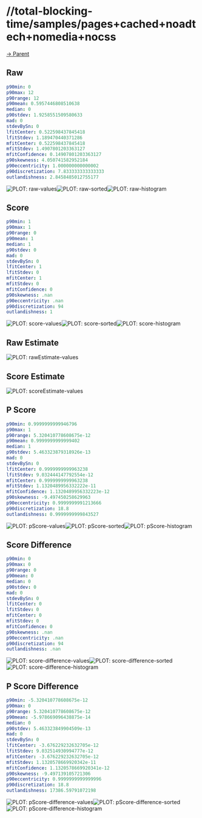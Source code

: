 
# //total-blocking-time/samples/pages+cached+noadtech+nomedia+nocss

[→ Parent](../..)


## Raw


```yaml
p90min: 0
p90max: 12
p90range: 12
p90mean: 0.5957446808510638
median: 0
p90stdev: 1.9258551509580633
mad: 0
stdevBySn: 0
lfitCenter: 0.522598437845418
lfitStdev: 1.189470440371286
mfitCenter: 0.522598437845418
mfitStdev: 1.4907801203363127
mfitConfidence: 0.14907801203363127
p90skewness: 4.050741582952184
p90eccentricity: 1.000000000000002
p90discretization: 7.833333333333333
outlandishness: 2.8458485012755177

```

![PLOT: raw-values](./raw/values.svg)![PLOT: raw-sorted](./raw/sorted.svg)![PLOT: raw-histogram](./raw/histogram.svg)
## Score


```yaml
p90min: 1
p90max: 1
p90range: 0
p90mean: 1
median: 1
p90stdev: 0
mad: 0
stdevBySn: 0
lfitCenter: 1
lfitStdev: 0
mfitCenter: 1
mfitStdev: 0
mfitConfidence: 0
p90skewness: .nan
p90eccentricity: .nan
p90discretization: 94
outlandishness: 1

```

![PLOT: score-values](./score/values.svg)![PLOT: score-sorted](./score/sorted.svg)![PLOT: score-histogram](./score/histogram.svg)
## Raw Estimate

![PLOT: rawEstimate-values](./rawEstimate/values.svg)
## Score Estimate

![PLOT: scoreEstimate-values](./scoreEstimate/values.svg)
## P Score


```yaml
p90min: 0.9999999999946796
p90max: 1
p90range: 5.320410778608675e-12
p90mean: 0.9999999999999402
median: 1
p90stdev: 5.463323879318926e-13
mad: 0
stdevBySn: 0
lfitCenter: 0.9999999999963238
lfitStdev: 9.032444147792554e-12
mfitCenter: 0.9999999999963238
mfitStdev: 1.1320489956332222e-11
mfitConfidence: 1.1320489956332223e-12
p90skewness: -9.497450258629963
p90eccentricity: 0.9999999991213666
p90discretization: 18.8
outlandishness: 0.9999999999843527

```

![PLOT: pScore-values](./pScore/values.svg)![PLOT: pScore-sorted](./pScore/sorted.svg)![PLOT: pScore-histogram](./pScore/histogram.svg)
## Score Difference


```yaml
p90min: 0
p90max: 0
p90range: 0
p90mean: 0
median: 0
p90stdev: 0
mad: 0
stdevBySn: 0
lfitCenter: 0
lfitStdev: 0
mfitCenter: 0
mfitStdev: 0
mfitConfidence: 0
p90skewness: .nan
p90eccentricity: .nan
p90discretization: 94
outlandishness: .nan

```

![PLOT: score-difference-values](./score-difference/values.svg)![PLOT: score-difference-sorted](./score-difference/sorted.svg)![PLOT: score-difference-histogram](./score-difference/histogram.svg)
## P Score Difference


```yaml
p90min: -5.320410778608675e-12
p90max: 0
p90range: 5.320410778608675e-12
p90mean: -5.978669096438875e-14
median: 0
p90stdev: 5.463323849904509e-13
mad: 0
stdevBySn: 0
lfitCenter: -3.676229232632705e-12
lfitStdev: 9.032514930994777e-12
mfitCenter: -3.676229232632705e-12
mfitStdev: 1.1320578669920342e-11
mfitConfidence: 1.1320578669920341e-12
p90skewness: -9.497139105721306
p90eccentricity: 0.9999999999999996
p90discretization: 18.8
outlandishness: 17386.59791072198

```

![PLOT: pScore-difference-values](./pScore-difference/values.svg)![PLOT: pScore-difference-sorted](./pScore-difference/sorted.svg)![PLOT: pScore-difference-histogram](./pScore-difference/histogram.svg)